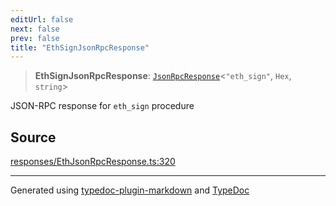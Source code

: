 ```yaml
---
editUrl: false
next: false
prev: false
title: "EthSignJsonRpcResponse"
---
```


> **EthSignJsonRpcResponse**: [`JsonRpcResponse`](/generated/tevm/api/type-aliases/jsonrpcresponse/)\<`"eth_sign"`, `Hex`, `string`\>

JSON-RPC response for `eth_sign` procedure

## Source

[responses/EthJsonRpcResponse.ts:320](https://github.com/evmts/tevm-monorepo/blob/main/vm/api/src/responses/EthJsonRpcResponse.ts#L320)

***
Generated using [typedoc-plugin-markdown](https://www.npmjs.com/package/typedoc-plugin-markdown) and [TypeDoc](https://typedoc.org/)
